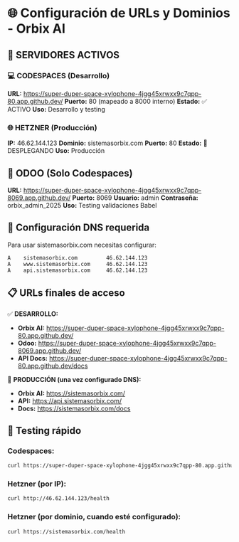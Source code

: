 # 🌐 Configuración de URLs y Dominios - Orbix AI

## 📍 SERVIDORES ACTIVOS

### 💻 CODESPACES (Desarrollo)
**URL:** https://super-duper-space-xylophone-4jgg45xrwxx9c7qpp-80.app.github.dev/
**Puerto:** 80 (mapeado a 8000 interno)
**Estado:** ✅ ACTIVO
**Uso:** Desarrollo y testing

### 🌐 HETZNER (Producción)  
**IP:** 46.62.144.123
**Dominio:** sistemasorbix.com
**Puerto:** 80
**Estado:** 🔄 DESPLEGANDO
**Uso:** Producción

## 🏢 ODOO (Solo Codespaces)
**URL:** https://super-duper-space-xylophone-4jgg45xrwxx9c7qpp-8069.app.github.dev/
**Puerto:** 8069
**Usuario:** admin
**Contraseña:** orbix_admin_2025
**Uso:** Testing validaciones Babel

## 🔧 Configuración DNS requerida

Para usar sistemasorbix.com necesitas configurar:

```dns
A    sistemasorbix.com         46.62.144.123
A    www.sistemasorbix.com     46.62.144.123
A    api.sistemasorbix.com     46.62.144.123
```

## 📋 URLs finales de acceso

✅ **DESARROLLO:**
- **Orbix AI:** https://super-duper-space-xylophone-4jgg45xrwxx9c7qpp-80.app.github.dev/
- **Odoo:** https://super-duper-space-xylophone-4jgg45xrwxx9c7qpp-8069.app.github.dev/
- **API Docs:** https://super-duper-space-xylophone-4jgg45xrwxx9c7qpp-80.app.github.dev/docs

🚀 **PRODUCCIÓN (una vez configurado DNS):**
- **Orbix AI:** https://sistemasorbix.com/
- **API:** https://api.sistemasorbix.com/
- **Docs:** https://sistemasorbix.com/docs

## 🧪 Testing rápido

### Codespaces:
```bash
curl https://super-duper-space-xylophone-4jgg45xrwxx9c7qpp-80.app.github.dev/health
```

### Hetzner (por IP):
```bash
curl http://46.62.144.123/health
```

### Hetzner (por dominio, cuando esté configurado):
```bash
curl https://sistemasorbix.com/health
```
